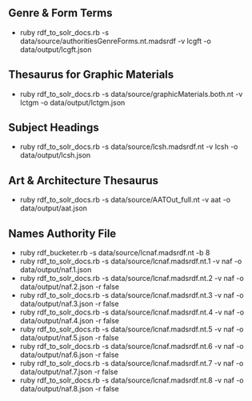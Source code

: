 ## Genre & Form Terms
* ruby rdf_to_solr_docs.rb -s data/source/authoritiesGenreForms.nt.madsrdf -v lcgft -o data/output/lcgft.json

## Thesaurus for Graphic Materials
* ruby rdf_to_solr_docs.rb -s data/source/graphicMaterials.both.nt -v lctgm -o data/output/lctgm.json

## Subject Headings
* ruby rdf_to_solr_docs.rb -s data/source/lcsh.madsrdf.nt -v lcsh -o data/output/lcsh.json

## Art & Architecture Thesaurus
* ruby rdf_to_solr_docs.rb -s data/source/AATOut_full.nt -v aat -o data/output/aat.json

## Names Authority File
* ruby rdf_bucketer.rb -s data/source/lcnaf.madsrdf.nt -b 8
* ruby rdf_to_solr_docs.rb -s data/source/lcnaf.madsrdf.nt.1 -v naf -o data/output/naf.1.json
* ruby rdf_to_solr_docs.rb -s data/source/lcnaf.madsrdf.nt.2 -v naf -o data/output/naf.2.json -r false
* ruby rdf_to_solr_docs.rb -s data/source/lcnaf.madsrdf.nt.3 -v naf -o data/output/naf.3.json -r false
* ruby rdf_to_solr_docs.rb -s data/source/lcnaf.madsrdf.nt.4 -v naf -o data/output/naf.4.json -r false
* ruby rdf_to_solr_docs.rb -s data/source/lcnaf.madsrdf.nt.5 -v naf -o data/output/naf.5.json -r false
* ruby rdf_to_solr_docs.rb -s data/source/lcnaf.madsrdf.nt.6 -v naf -o data/output/naf.6.json -r false
* ruby rdf_to_solr_docs.rb -s data/source/lcnaf.madsrdf.nt.7 -v naf -o data/output/naf.7.json -r false
* ruby rdf_to_solr_docs.rb -s data/source/lcnaf.madsrdf.nt.8 -v naf -o data/output/naf.8.json -r false
